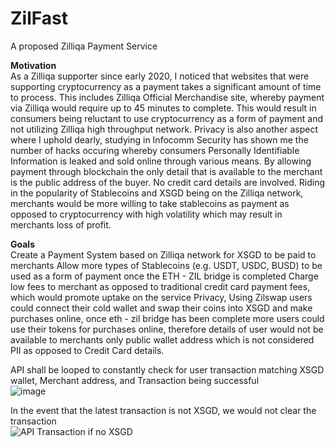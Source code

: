 # ZilFast
A proposed Zilliqa Payment Service

<strong>Motivation</strong>
<br>
As a Zilliqa supporter since early 2020, I noticed that websites that were supporting cryptocurrency as a payment takes a significant amount of time to process.
This includes Zilliqa Official Merchandise site, whereby payment via Zilliqa would require up to 45 minutes to complete. This would result in consumers being reluctant to use cryptocurrency as a form of payment and not utilizing Zilliqa high throughput network.
Privacy is also another aspect where I uphold dearly, studying in Infocomm Security has shown me the number of hacks occuring whereby consumers Personally Identifiable Information is leaked and sold online through various means.
By allowing payment through blockchain the only detail that is available to the merchant is the public address of the buyer. No credit card details are involved.
Riding in the popularity of Stablecoins and XSGD being on the Zilliqa network, merchants would be more willing to take stablecoins as payment as opposed to cryptocurrency with high volatility which may result in merchants loss of profit.

<strong>Goals</strong>
<br>
Create a Payment System based on Zilliqa network for XSGD to be paid to merchants
Allow more types of Stablecoins (e.g. USDT, USDC, BUSD) to be used as a form of payment once the ETH - ZIL bridge is completed
Charge low fees to merchant as opposed to traditional credit card payment fees, which would promote uptake on the service
Privacy, Using Zilswap users could connect their cold wallet and swap their coins into XSGD and make purchases online, once eth - zil bridge has been complete more users could use their tokens for purchases online, therefore details of user would not be available to merchants only public wallet address which is not considered PII as opposed to Credit Card details.

API shall be looped to constantly check for user transaction matching XSGD wallet, Merchant address, and Transaction being successful
<br>
![image](https://user-images.githubusercontent.com/53926665/110338561-1ad13280-8062-11eb-8901-c35d571a720b.png)

In the event that the latest transaction is not XSGD, we would not clear the transaction
<br>
![API Transaction if no XSGD](https://user-images.githubusercontent.com/53926665/110338654-39372e00-8062-11eb-8836-b20dea29ed13.PNG)

